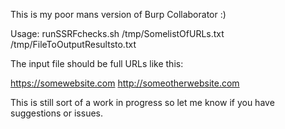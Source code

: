 This is my poor mans version of Burp Collaborator :)

Usage: runSSRFchecks.sh /tmp/SomelistOfURLs.txt /tmp/FileToOutputResultsto.txt

The input file should be full URLs like this:

https://somewebsite.com
http://someotherwebsite.com

This is still sort of a work in progress so let me know if you have suggestions or issues.
